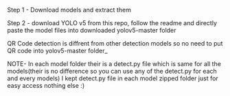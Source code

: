 Step 1 -  Download models and extract them

Step 2 - download YOLO v5 from this repo, follow the readme and directly paste the model files into downloaded yolov5-master folder

QR Code detection is diffrent from other detection models so no need to put QR code into yolov5-master folder_

NOTE- In each model folder their is a detect.py file which is same for all the models(their is no difference so you can use any of the detect.py for each and every models) 
I kept detect.py file in each model zipped folder just for easy access nothing else :)
